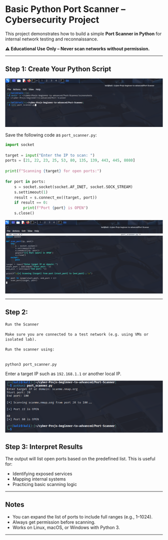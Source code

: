 # Basic Python Port Scanner – Cybersecurity Project

This project demonstrates how to build a simple **Port Scanner in Python** for internal network testing and reconnaissance.

**⚠️ Educational Use Only – Never scan networks without permission.**

---

## Step 1: Create Your Python Script

![Port Scanner Initialization](https://raw.githubusercontent.com/mchyasn/cyber-Projs-beginner-to-advanced/main/BeginnerProjects/PythonPortScanner/screenshots/step0.png)

Save the following code as `port_scanner.py`:

```python
import socket

target = input("Enter the IP to scan: ")
ports = [21, 22, 23, 25, 53, 80, 135, 139, 443, 445, 8080]

print(f"Scanning {target} for open ports:")

for port in ports:
    s = socket.socket(socket.AF_INET, socket.SOCK_STREAM)
    s.settimeout(1)
    result = s.connect_ex((target, port))
    if result == 0:
        print(f"Port {port} is OPEN")
    s.close()
```

![Port Scanner Initialization](https://raw.githubusercontent.com/mchyasn/cyber-Projs-beginner-to-advanced/main/BeginnerProjects/PythonPortScanner/screenshots/step1.png)

---

## Step 2: 
```
Run the Scanner

Make sure you are connected to a test network (e.g. using VMs or isolated lab).

Run the scanner using:


python3 port_scanner.py
```

Enter a target IP such as `192.168.1.1` or another local IP.

![Port Scan Results](https://raw.githubusercontent.com/mchyasn/cyber-Projs-beginner-to-advanced/main/BeginnerProjects/PythonPortScanner/screenshots/step2.png)

## Step 3: Interpret Results

The output will list open ports based on the predefined list. This is useful for:

- Identifying exposed services
- Mapping internal systems
- Practicing basic scanning logic
---

## Notes

- You can expand the list of ports to include full ranges (e.g., 1–1024).
- Always get permission before scanning.
- Works on Linux, macOS, or Windows with Python 3.

---

